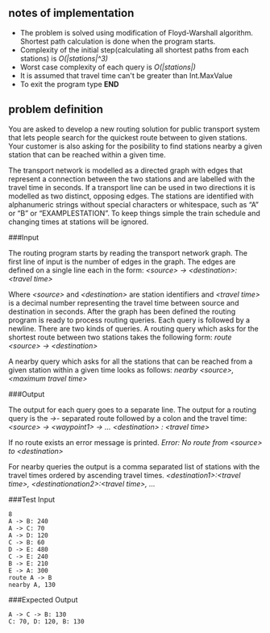 ## notes of implementation

* The problem is solved using modification of Floyd-Warshall algorithm. Shortest path calculation is done when the 
  program starts.
* Complexity of the initial step(calculating all shortest paths from each stations) is *O(|stations|^3)*
* Worst case complexity of each query is *O(|stations|)*
* It is assumed that travel time can't be greater than Int.MaxValue
* To exit the program type **END**


## problem definition
 
 You are asked to develop a new routing solution for public transport system that lets people 
 search for the quickest route between to given stations. Your customer is also asking for the
 posibility to find stations nearby a given station that can be reached within a given time.
 
 The transport network is modelled as a directed graph with edges that represent a connection between 
 the two stations and are labelled with the travel time in seconds. If a transport line can be used in two directions 
 it is modelled as two distinct, opposing edges. The stations are identified
 with alphanumeric strings without special characters or whitespace, such as “A” or “B” or “EXAMPLESTATION”.
 To keep things simple the train schedule and changing times at stations will be ignored.
 
###Input
 
 The routing program starts by reading the transport network graph. The first line of input is the
 number of edges in the graph. The edges are defined on a single line each in the form:
      *\<source\> -\> \<destination\>: \<travel time\>*
      
 Where *\<source\>* and *\<destination\>* are station identifiers and *\<travel time\>* is a decimal
 number representing the travel time between source and destination in seconds.
 After the graph has been defined the routing program is ready to process routing queries. Each query
 is followed by a newline.
 There are two kinds of queries. A routing query which asks for the shortest route between two
 stations takes the following form:
     *route \<source\> -\> \<destination\>*
     
 A nearby query which asks for all the stations that can be reached from a given station within a given
 time looks as follows:
    *nearby \<source\>, \<maximum travel time\>*
 
###Output
 
 The output for each query goes to a separate line.
 The output for a routing query is the *-\>-* separated route followed by a colon and the travel time:
    *\<source\> -\> \<waypoint1\> -\> ... \<destination\> : \<travel time\>*
 
 If no route exists an error message is printed.
    *Error: No route from \<source\> to \<destination\>*
 
 For nearby queries the output is a comma separated list of stations with the travel times ordered by 
 ascending travel times.
    *\<destination1\>:\<travel time\>, \<destinationation2\>:\<travel time\>, ...*
    
###Test Input
    
    8
    A -> B: 240
    A -> C: 70
    A -> D: 120
    C -> B: 60
    D -> E: 480
    C -> E: 240
    B -> E: 210
    E -> A: 300
    route A -> B
    nearby A, 130
    
###Expected Output
    
    A -> C -> B: 130
    C: 70, D: 120, B: 130
